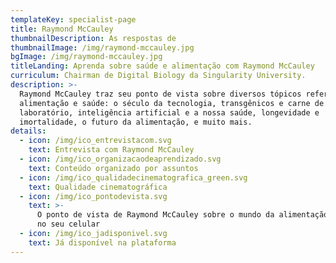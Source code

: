 ```yaml
---
templateKey: specialist-page
title: Raymond McCauley
thumbnailDescription: As respostas de
thumbnailImage: /img/raymond-mccauley.jpg
bgImage: /img/raymond-mccauley.jpg
titleLanding: Aprenda sobre saúde e alimentação com Raymond McCauley
curriculum: Chairman de Digital Biology da Singularity University.
description: >-
  Raymond McCauley traz seu ponto de vista sobre diversos tópicos referentes à
  alimentação e saúde: o século da tecnologia, transgênicos e carne de
  laboratório, inteligência artificial e a nossa saúde, longevidade e
  imortalidade, o futuro da alimentação, e muito mais.
details:
  - icon: /img/ico_entrevistacom.svg
    text: Entrevista com Raymond McCauley
  - icon: /img/ico_organizacaodeaprendizado.svg
    text: Conteúdo organizado por assuntos
  - icon: /img/ico_qualidadecinematografica_green.svg
    text: Qualidade cinematográfica
  - icon: /img/ico_pontodevista.svg
    text: >-
      O ponto de vista de Raymond McCauley sobre o mundo da alimentação direto
      no seu celular
  - icon: /img/ico_jadisponivel.svg
    text: Já disponível na plataforma
---
```


